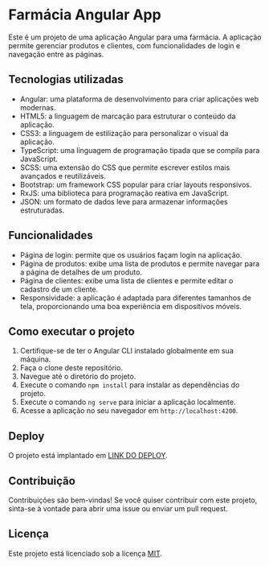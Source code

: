 # Farmácia Angular App

Este é um projeto de uma aplicação Angular para uma farmácia. A aplicação permite gerenciar produtos e clientes, com funcionalidades de login e navegação entre as páginas.

## Tecnologias utilizadas

- Angular: uma plataforma de desenvolvimento para criar aplicações web modernas.
- HTML5: a linguagem de marcação para estruturar o conteúdo da aplicação.
- CSS3: a linguagem de estilização para personalizar o visual da aplicação.
- TypeScript: uma linguagem de programação tipada que se compila para JavaScript.
- SCSS: uma extensão do CSS que permite escrever estilos mais avançados e reutilizáveis.
- Bootstrap: um framework CSS popular para criar layouts responsivos.
- RxJS: uma biblioteca para programação reativa em JavaScript.
- JSON: um formato de dados leve para armazenar informações estruturadas.

## Funcionalidades

- Página de login: permite que os usuários façam login na aplicação.
- Página de produtos: exibe uma lista de produtos e permite navegar para a página de detalhes de um produto.
- Página de clientes: exibe uma lista de clientes e permite editar o cadastro de um cliente.
- Responsividade: a aplicação é adaptada para diferentes tamanhos de tela, proporcionando uma boa experiência em dispositivos móveis.

## Como executar o projeto

1. Certifique-se de ter o Angular CLI instalado globalmente em sua máquina.
2. Faça o clone deste repositório.
3. Navegue até o diretório do projeto.
4. Execute o comando `npm install` para instalar as dependências do projeto.
5. Execute o comando `ng serve` para iniciar a aplicação localmente.
6. Acesse a aplicação no seu navegador em `http://localhost:4200`.

## Deploy

O projeto está implantado em [LINK DO DEPLOY](https://farmacia-peach.vercel.app/login).

## Contribuição

Contribuições são bem-vindas! Se você quiser contribuir com este projeto, sinta-se à vontade para abrir uma issue ou enviar um pull request.

## Licença

Este projeto está licenciado sob a licença [MIT](LICENSE).
